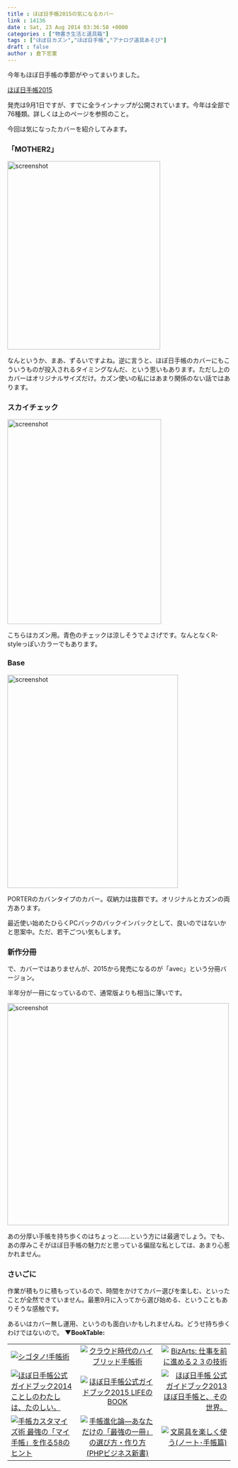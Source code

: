 ```yaml
---
title : ほぼ日手帳2015の気になるカバー
link : 14136
date : Sat, 23 Aug 2014 03:36:58 +0000
categories : ["物書き生活と道具箱"]
tags : ["ほぼ日カズン","ほぼ日手帳","アナログ道具あそび"]
draft : false
author : 倉下忠憲
---
```


今年もほぼ日手帳の季節がやってまいりました。

<a href="http://www.1101.com/store/techo/">ほぼ日手帳2015</a>

発売は9月1日ですが、すでに全ラインナップが公開されています。今年は全部で76種類。詳しくは上のページを参照のこと。

今回は気になったカバーを紹介してみます。

<H3>「MOTHER2」</H3>

<a href="https://rashita.net/blog/wp-content/uploads/2014/08/screenshot1.png"><img src="https://rashita.net/blog/wp-content/uploads/2014/08/screenshot1.png" alt="screenshot" width="345" height="424" class="alignnone size-full wp-image-14137" /></a>

なんというか、まあ、ずるいですよね。逆に言うと、ほぼ日手帳のカバーにもこういうものが投入されるタイミングなんだ、という思いもあります。ただし上のカバーはオリジナルサイズだけ。カズン使いの私にはあまり関係のない話ではあります。

<H3>スカイチェック</H3>

<a href="https://rashita.net/blog/wp-content/uploads/2014/08/screenshot2.png"><img src="https://rashita.net/blog/wp-content/uploads/2014/08/screenshot2.png" alt="screenshot" width="347" height="461" class="alignnone size-full wp-image-14138" /></a>

こちらはカズン用。青色のチェックは涼しそうでよさげです。なんとなくR-styleっぽいカラーでもあります。

<H3>Base</H3>

<a href="https://rashita.net/blog/wp-content/uploads/2014/08/screenshot3.png"><img src="https://rashita.net/blog/wp-content/uploads/2014/08/screenshot3.png" alt="screenshot" width="385" height="480" class="alignnone size-full wp-image-14139" /></a>

PORTERのカバンタイプのカバー。収納力は抜群です。オリジナルとカズンの両方あります。

最近使い始めたひらくPCバックのバックインバックとして、良いのではないかと思案中。ただ、若干ごつい気もします。


<H3>新作分冊</H3>

で、カバーではありませんが、2015から発売になるのが「avec」という分冊バージョン。

半年分が一冊になっているので、通常版よりも相当に薄いです。

<a href="https://rashita.net/blog/wp-content/uploads/2014/08/screenshot4.png"><img src="https://rashita.net/blog/wp-content/uploads/2014/08/screenshot4.png" alt="screenshot" width="500" height="" class="alignnone size-full wp-image-14140" /></a>

あの分厚い手帳を持ち歩くのはちょっと……という方には最適でしょう。でも、あの厚みこそがほぼ日手帳の魅力だと思っている偏屈な私としては、あまり心惹かれません。

<H3>さいごに</H3>

作業が積もりに積もっているので、時間をかけてカバー選びを楽しむ、といったことが全然できていません。最悪9月に入ってから選び始める、ということもありそうな感触です。

あるいはカバー無し運用、というのも面白いかもしれませんね。どうせ持ち歩くわけではないので。
<strong>▼BookTable:</strong>

<table border="0" width="500" cellspacing="0" cellpadding="0" style="text-align:center;background-image:url(https://rashita.net/blog/wp-content/uploads/2014/08/booktable.png)">
<tr>
<td style="text-align:left;” id=“1mass"><a href="http://www.amazon.co.jp/%E3%82%B7%E3%82%B4%E3%82%BF%E3%83%8E-%E6%89%8B%E5%B8%B3%E8%A1%93-%E5%80%89%E4%B8%8B-%E5%BF%A0%E6%86%B2/dp/4492044574%3FSubscriptionId%3D15SMZCTB9V8NGR2TW082%26tag%3Drashita1000-22%26linkCode%3Dxm2%26camp%3D2025%26creative%3D165953%26creativeASIN%3D4492044574" target="_blank"><img src="http://ecx.images-amazon.com/images/I/41DReCFVvKL._SL160_.jpg" alt="シゴタノ!手帳術" border="0" /></a><img src="http://www.assoc-amazon.jp/e/ir?t=rashita1000-22&l=ur2&o=9" width="1" height="1" style="border: none;" alt="" />
</td>
<td id=“2mass"><a href="http://www.amazon.co.jp/%E3%82%AF%E3%83%A9%E3%82%A6%E3%83%89%E6%99%82%E4%BB%A3%E3%81%AE%E3%83%8F%E3%82%A4%E3%83%96%E3%83%AA%E3%83%83%E3%83%89%E6%89%8B%E5%B8%B3%E8%A1%93-%E5%80%89%E4%B8%8B%E5%BF%A0%E6%86%B2/dp/4863540914%3FSubscriptionId%3D15SMZCTB9V8NGR2TW082%26tag%3Drashita1000-22%26linkCode%3Dxm2%26camp%3D2025%26creative%3D165953%26creativeASIN%3D4863540914" target="_blank"><img src="http://ecx.images-amazon.com/images/I/51f4RT2URdL._SL160_.jpg" alt="クラウド時代のハイブリッド手帳術" border="0" /></a><img src="http://www.assoc-amazon.jp/e/ir?t=rashita1000-22&l=ur2&o=9" width="1" height="1" style="border: none;" alt="" />
</td>
<td style="text-align:right;” id=“3mass"><a href="http://www.amazon.co.jp/BizArts-%E4%BB%95%E4%BA%8B%E3%82%92%E5%89%8D%E3%81%AB%E9%80%B2%E3%82%81%E3%82%8B%EF%BC%92%EF%BC%93%E3%81%AE%E6%8A%80%E8%A1%93-%E5%80%89%E4%B8%8B%E5%BF%A0%E6%86%B2-ebook/dp/B00JYDQ1SY%3FSubscriptionId%3D15SMZCTB9V8NGR2TW082%26tag%3Drashita1000-22%26linkCode%3Dxm2%26camp%3D2025%26creative%3D165953%26creativeASIN%3DB00JYDQ1SY" target="_blank"><img src="http://ecx.images-amazon.com/images/I/410cLGVXI4L._SL160_.jpg" alt="BizArts: 仕事を前に進める２３の技術" border="0" /></a><img src="http://www.assoc-amazon.jp/e/ir?t=rashita1000-22&l=ur2&o=9" width="1" height="1" style="border: none;" alt="" /></td>
</tr>
<tr>
<td style="text-align:left;” id=“4mass"><a href="http://www.amazon.co.jp/%E3%81%BB%E3%81%BC%E6%97%A5%E6%89%8B%E5%B8%B3%E5%85%AC%E5%BC%8F%E3%82%AC%E3%82%A4%E3%83%89%E3%83%96%E3%83%83%E3%82%AF2014-%E3%81%93%E3%81%A8%E3%81%97%E3%81%AE%E3%82%8F%E3%81%9F%E3%81%97%E3%81%AF%E3%80%81%E3%81%9F%E3%81%AE%E3%81%97%E3%81%84%E3%80%82-%E3%81%BB%E3%81%BC%E6%97%A5%E5%88%8A%E3%82%A4%E3%83%88%E3%82%A4%E6%96%B0%E8%81%9E/dp/4838725868%3FSubscriptionId%3D15SMZCTB9V8NGR2TW082%26tag%3Drashita1000-22%26linkCode%3Dxm2%26camp%3D2025%26creative%3D165953%26creativeASIN%3D4838725868" target="_blank"><img src="http://ecx.images-amazon.com/images/I/51hM6AeFyzL._SL160_.jpg" alt="ほぼ日手帳公式ガイドブック2014 ことしのわたしは、たのしい。" border="0" /></a><img src="http://www.assoc-amazon.jp/e/ir?t=rashita1000-22&l=ur2&o=9" width="1" height="1" style="border: none;" alt="" /></td>
<td id=“5mass"><a href="http://www.amazon.co.jp/%E3%81%BB%E3%81%BC%E6%97%A5%E6%89%8B%E5%B8%B3%E5%85%AC%E5%BC%8F%E3%82%AC%E3%82%A4%E3%83%89%E3%83%96%E3%83%83%E3%82%AF2015-LIFE%E3%81%AEBOOK-%E3%81%BB%E3%81%BC%E6%97%A5%E5%88%8A%E3%82%A4%E3%83%88%E3%82%A4%E6%96%B0%E8%81%9E/dp/4838726910%3FSubscriptionId%3D15SMZCTB9V8NGR2TW082%26tag%3Drashita1000-22%26linkCode%3Dxm2%26camp%3D2025%26creative%3D165953%26creativeASIN%3D4838726910" target="_blank"><img src="http://ecx.images-amazon.com/images/I/51-PXucGqbL._SL160_.jpg" alt="ほぼ日手帳公式ガイドブック2015 LIFEのBOOK" border="0" /></a><img src="http://www.assoc-amazon.jp/e/ir?t=rashita1000-22&l=ur2&o=9" width="1" height="1" style="border: none;" alt="" />
</td>
<td style="text-align:right;” id=“5mass"><a href="http://www.amazon.co.jp/%E3%81%BB%E3%81%BC%E6%97%A5%E6%89%8B%E5%B8%B3-%E5%85%AC%E5%BC%8F%E3%82%AC%E3%82%A4%E3%83%89%E3%83%96%E3%83%83%E3%82%AF2013-%E3%81%BB%E3%81%BC%E6%97%A5%E6%89%8B%E5%B8%B3%E3%81%A8%E3%80%81%E3%81%9D%E3%81%AE%E4%B8%96%E7%95%8C%E3%80%82-%E3%81%BB%E3%81%BC%E6%97%A5%E5%88%8A%E3%82%A4%E3%83%88%E3%82%A4%E6%96%B0%E8%81%9E/dp/4838724748%3FSubscriptionId%3D15SMZCTB9V8NGR2TW082%26tag%3Drashita1000-22%26linkCode%3Dxm2%26camp%3D2025%26creative%3D165953%26creativeASIN%3D4838724748" target="_blank"><img src="http://ecx.images-amazon.com/images/I/41FSe2ACtlL._SL160_.jpg" alt="ほぼ日手帳 公式ガイドブック2013 ほぼ日手帳と、その世界。" border="0" /></a><img src="http://www.assoc-amazon.jp/e/ir?t=rashita1000-22&l=ur2&o=9" width="1" height="1" style="border: none;" alt="" />
</td>
</tr>
<tr>
<td style="text-align:left;” id=“7mass"><a href="http://www.amazon.co.jp/%E6%89%8B%E5%B8%B3%E3%82%AB%E3%82%B9%E3%82%BF%E3%83%9E%E3%82%A4%E3%82%BA%E8%A1%93-%E6%9C%80%E5%BC%B7%E3%81%AE%E3%80%8C%E3%83%9E%E3%82%A4%E6%89%8B%E5%B8%B3%E3%80%8D%E3%82%92%E4%BD%9C%E3%82%8B58%E3%81%AE%E3%83%92%E3%83%B3%E3%83%88-%E8%88%98%E7%A5%9E-%E9%BE%8D%E5%BD%A6/dp/4478016070%3FSubscriptionId%3D15SMZCTB9V8NGR2TW082%26tag%3Drashita1000-22%26linkCode%3Dxm2%26camp%3D2025%26creative%3D165953%26creativeASIN%3D4478016070" target="_blank"><img src="http://ecx.images-amazon.com/images/I/51-N6rNppQL._SL160_.jpg" alt="手帳カスタマイズ術 最強の「マイ手帳」を作る58のヒント" border="0" /></a><img src="http://www.assoc-amazon.jp/e/ir?t=rashita1000-22&l=ur2&o=9" width="1" height="1" style="border: none;" alt="" />
</td>
<td id=“8mass"><a href="http://www.amazon.co.jp/%E6%89%8B%E5%B8%B3%E9%80%B2%E5%8C%96%E8%AB%96%E2%80%95%E3%81%82%E3%81%AA%E3%81%9F%E3%81%A0%E3%81%91%E3%81%AE%E3%80%8C%E6%9C%80%E5%BC%B7%E3%81%AE%E4%B8%80%E5%86%8A%E3%80%8D%E3%81%AE%E9%81%B8%E3%81%B3%E6%96%B9%E3%83%BB%E4%BD%9C%E3%82%8A%E6%96%B9-PHP%E3%83%93%E3%82%B8%E3%83%8D%E3%82%B9%E6%96%B0%E6%9B%B8-%E8%88%98%E7%A5%9E-%E9%BE%8D%E5%BD%A6/dp/4569694357%3FSubscriptionId%3D15SMZCTB9V8NGR2TW082%26tag%3Drashita1000-22%26linkCode%3Dxm2%26camp%3D2025%26creative%3D165953%26creativeASIN%3D4569694357" target="_blank"><img src="http://ecx.images-amazon.com/images/I/41NwHdxdh4L._SL160_.jpg" alt="手帳進化論―あなただけの「最強の一冊」の選び方・作り方 (PHPビジネス新書)" border="0" /></a><img src="http://www.assoc-amazon.jp/e/ir?t=rashita1000-22&l=ur2&o=9" width="1" height="1" style="border: none;" alt="" />
</td>
<td style="text-align:right;” id=“9mass"><a href="http://www.amazon.co.jp/%E6%96%87%E6%88%BF%E5%85%B7%E3%82%92%E6%A5%BD%E3%81%97%E3%81%8F%E4%BD%BF%E3%81%86-%E3%83%8E%E3%83%BC%E3%83%88%EF%BD%A5%E6%89%8B%E5%B8%B3%E7%AF%87-%E5%92%8C%E7%94%B0-%E5%93%B2%E5%93%89/dp/4152085827%3FSubscriptionId%3D15SMZCTB9V8NGR2TW082%26tag%3Drashita1000-22%26linkCode%3Dxm2%26camp%3D2025%26creative%3D165953%26creativeASIN%3D4152085827" target="_blank"><img src="http://ecx.images-amazon.com/images/I/412YMBJ6B9L._SL160_.jpg" alt="文房具を楽しく使う(ノート･手帳篇)" border="0" /></a><img src="http://www.assoc-amazon.jp/e/ir?t=rashita1000-22&l=ur2&o=9" width="1" height="1" style="border: none;" alt="" />
</td>
</tr>
</table>